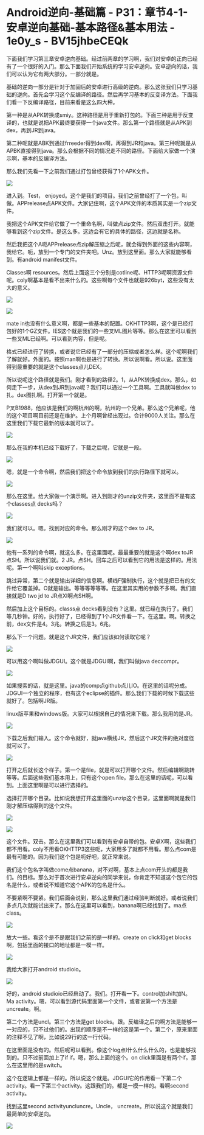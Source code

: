 # Android逆向-基础篇 - P31：章节4-1-安卓逆向基础-基本路径&基本用法 - 1e0y_s - BV15jhbeCEQk

下面我们学习第三章安卓逆向基础。经过前两章的学习啊，我们对安卓的正向已经有了一个很好的入门。那么下面我们开始系统的学习安卓逆向。安卓逆向的话，我们可以认为它有两大部分。一部分就是。

基础的逆向一部分是针对于加固后的安卓进行高级的逆向。那么这张我们只学习基础的逆向。首先会学习这个反编译的路径。然后再学习基本的反变译方法。下面我们看一下反编译路径，目前来看是这么四大种。

第一种是从APK转换成smiy。这种路径是用于重新打包的。下面三种是用于反变译的，也就是说把APK最终要获得一个java文件。那么第一个路径就是从APK到dex，再到JR到java。

第二种呢就是ABK到通过frreeder得到dex啊，再得到JR和java。第三种呢就是从APBK直接得到java。那么会根据不同的情况走不同的路径。下面给大家做一个演示啊，基本的反编译方法。

那么我们先看一下之前我们通过打包曾经获得了1个APK文件。

![](img/d5c35da0e103c5406a842470687b23df_1.png)

进入到。Test， enjoyed。这个是我们的项目。我们之前曾经打了一个包，叫做。APPrelease点APK文件。大家记住啊，这个APK文件的本质其实是一个zip文件。

我把这个APK文件给它做了一个重命名啊，叫做点zip文件。然后双击打开。就能够看到这个zip文件。是这么多。这边会有它的具体的路径，这边就是名称。

然后我把这个A呃APPrelease点zip解压缩之后呢，就会得到外面的这些内容啊，我给它。呃，放到一个专门的文件夹吧。Unz。放到这里面。那么大家就能够看到。有android manifest文件。

Classes啊 resources。然后上面这三个分别是cotline呢、HTTP3呢啊资源文件呢。coly啊基本是看不出来什么的。这些啊每个文件也就是926byt，这些没有太大的意义。



![](img/d5c35da0e103c5406a842470687b23df_3.png)

![](img/d5c35da0e103c5406a842470687b23df_4.png)

mate in也没有什么意义啊，都是一些基本的配置。OKHTTP3啊，这个是已经打包好的1个GZ文件。IES这个就是我们的一些叉ML图片等等。那么在这里可以看到一些叉ML已经啊。可以看到内容，但是呢。

格式已经进行了转换，或者说它已经有了一部分的压缩或者怎么样。这个呢啊我们了解就好。外面的。按照man啊也是进行了转换。所以说啊看。所以说。这里面得到最重要的就是这个classes点儿DEX。

所以说呢这个路径就是我们。刚才看到的路径2。1，从APK转换成dex。那么，如何走下一步，从dex到JR到java呢？我们可以通过一个工具啊。工具就叫做dex to扎。dex图扎啊。打开第一个就是。

P叉B1988，他应该是我们的啊杭州的啊，杭州的一个兄弟。那么这个兄弟呢，他的这个项目啊目前还是在维护。上个月啊曾经出现过。合计9000人关注。那么在这里我们下载它最新的版本就可以了。



![](img/d5c35da0e103c5406a842470687b23df_6.png)

那么在我的本机已经下载好了，下载之后呢，它就是一段。

![](img/d5c35da0e103c5406a842470687b23df_8.png)

嗯，就是一个命令啊，然后我们把这个命令放到我们的执行路径下就可以。

![](img/d5c35da0e103c5406a842470687b23df_10.png)

那么在这里。给大家做一个演示啊。进入到刚才的unzip文件夹，这里面不是有这个classes点 decks吗？



![](img/d5c35da0e103c5406a842470687b23df_12.png)

我们就可以。嗯。找到对应的命令。那么刚才的这个dex to JR。

![](img/d5c35da0e103c5406a842470687b23df_14.png)

他有一系列的命令啊，就这么多。在这里面呢。最最重要的就是这个啊dex toJR点SH。所以说我们就。2 JR。点SH。回车之后可以看到它的用法是这样的。用法呢。第一个啊叫skip exceptions。

跳过异常，第二个就是输出详细的信息啊。横线F强制执行，这个就是把已有的文件给它覆盖掉。O就是输出。等等等等等等。在这里其实用的参数不多啊。我们直接就是D two jd to JR点XI啊点SH啊。

然后加上这个目标的。classs点 decks看到没有？这里。就已经在执行了。我们等几秒钟。好的，执行好了，已经得到了1个JR文件看一下。在这里。啊。转换之前，dex文件是4。3兆。转换之后是3。6兆。

那么下一个问题。就是这个JR文件，我们应该如何读取它呢？

![](img/d5c35da0e103c5406a842470687b23df_16.png)

可以用这个啊叫做JDGUI。这个就是JDGUI啊，我们叫做java deccompr。

![](img/d5c35da0e103c5406a842470687b23df_18.png)

如果搜索的话，就是这里。java的comp点github点儿IO。在这里的话呢分成。JDGUI一个独立的程序，也有这个eclipse的插件。那么我们下载的时候下载这些就好了。包括啊JR版。

linux版苹果和windows版。大家可以根据自己的情况来下载。那么我用的是JR。

![](img/d5c35da0e103c5406a842470687b23df_20.png)

下载之后我们输入。这个命令就好，就java横线JR，然后这个JR文件的绝对度径就可以了。

![](img/d5c35da0e103c5406a842470687b23df_22.png)

打开之后就长这个样子。第一个是file，就是可以打开哪个文件。然后编辑啊跳转等等。后面这些我们基本用上，只有这个open file。那么在这里的话呢，可以看到。上面这里啊是可以进行选择的。

选择打开哪个目录。比如说我想打开这里面的unzip这个目录，这里面啊就是我们刚才解压缩得到的这个文件。



![](img/d5c35da0e103c5406a842470687b23df_24.png)

![](img/d5c35da0e103c5406a842470687b23df_25.png)

这个文件。双击。那么在这里我们可以看到有安卓自带的包。安卓X啊，这些我们都不用看。coly不用看OKHTTP3这些呃，大家用多了就都不用看。那么点com是最有可能的。因为我们这个包是呃好吧，就正常来说。

我们这个包名字叫做come点banana，对不对啊，基本上点com开头的都是我们。的目标。那么对于首次进行安卓逆向的同学来说，你肯定不知道这个包它的包名是什么，或者说不知道它这个APK的包名是什么。

不要紧啊不要紧。我们后面会说到，那么这里我们通过经验判断就好。或者说我们多点几次就能试出来了。那么在这里可以看到，banana啊已经找到了。ma点class。



![](img/d5c35da0e103c5406a842470687b23df_27.png)

放大一些。看这个是不是跟我们之前的是一样的。create on click和get blocks啊，包括里面的接口的地址都是一模一样。



![](img/d5c35da0e103c5406a842470687b23df_29.png)

我给大家打开android studioio。

![](img/d5c35da0e103c5406a842470687b23df_31.png)

好的，android studioio已经启动了。我们。打开看一下。control加shift加N。Ma activity。嗯，可以看到源代码里面第一个文件，或者说第一个方法是uncreate。啊。

第二个方法是uncl。第三个方法是get blocks。跟。反编译之后的啊方法是能够一一对应的，只不过他们的。出现的顺序是不一样的这是第一个。第二个，原来里面的注释不见了啊，比如说29行的这一行代码。

在这里面是没有的。然后呢可以看到。像这个log点I什么什么什么的，也是能够找到的。只不过前面加上了if if。嗯，那么上面的这个。on click里面是有两个if。那么在这里用的是switch。

这个在逻辑上都是一样的。所以说这个就是。JDGUI它的作用看一下第二个activity。看一下第三个activity。这跟我们的。都是一模一样的。看啊second activity。

找到这里second activityuncluncre。Uncle， uncreate。所以说这个就是我们最简单的安卓逆向。



![](img/d5c35da0e103c5406a842470687b23df_33.png)